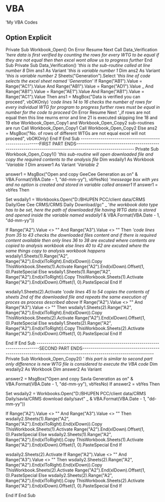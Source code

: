# VBA
'My VBA Codes

Option Explicit
------------------------------------------------------------------------------------------------------------------------------------------------------------------------------
Private Sub Workbook_Open()
On Error Resume Next
Call Data_Verification                                                                                                                               '_here data is first verified by counting the rows for every WTG to be equal                                                                                                                                                                 if they are not equal then then excel wont allow us to progress further_
End Sub
Private Sub Data_Verification()                                                                                                                       '_this is the sub-routine called at line number 8_
Dim ans1 As Variant                                                                                                                                   '_this is variable number 1_
Dim ans2 As Variant '_this is variable number 2_
Sheets("Generation").Select                                                                                                                           '_this line of code selects the excel sheet named 'Generation'_
If Range("AB1").Value = Range("AC1").Value And Range("AB1").Value = Range("AD1").Value _
And Range("AB1").Value = Range("AE1").Value And Range("AB1").Value = Range("AC1").Value Then
ans1 = MsgBox("Data is verified you can proceed", vbOKOnly)                                                                                           '_code lines 14 to 16 checks the number of rows for every individual WTG                                                                                                                                                                      for program to progress further rows must be equal in number for the code to proceed_
On Error Resume Next                                                                                                                                  '_if rows are not equal then this line reurns error and line 21 is executed skipping                                                                                                                                                         line 18 and 19 else Workbook_Open_Copy1 and Workbook_Open_Copy2 sub-routines are run
Call Workbook_Open_Copy1
Call Workbook_Open_Copy2
Else
ans2 = MsgBox("No. of rows of different WTGs are not equal excel will not proceed", vbOKOnly)
End If
End Sub
---------------------------------------------------------FIRST PART ENDS-----------------------------------------------------------------------------------------------------------
Private Sub Workbook_Open_Copy1()                                                                                                                                       '_this sub-routine will open downloaded file and copy the required                                                                                                                                                                             contents to the analysis file_
Dim wsdaily1 As Workbook                                                                                                                                                 '_Variable 1_
Dim answer1 As Variant                                                                                                                                                    '_Variable 2_

answer1 = MsgBox("Open and copy GeeCee Generation as on" & VBA.Format(VBA.Date - 1, "dd-mm-yy"), vbYesNo)                                                            '_messeage box with yes and no option is created and stored in variable                                                                                                                                                                       called answer1_
If answer1 = vbYes Then

Set wsdaily1 = Workbooks.Open("D:/BHUPEN PCC/client data/CRMS Daily/Gee Cee CRMS/CRMS Daily Download/gc" _                                                               '_the workbook data type has to be set, here the path of downloaded                                                                                                                                                                 file having WTG data is stored and opened inside the variable named wsdaily1_
& VBA.Format(VBA.Date - 1, "dd-mm-yy"))

If Range("A2").Value <> "" And Range("A3").Value <> "" Then                                                                                                    _'code lines from 35 to 43 checks the downloaded files content and if there                                                                                                                                                                      is required content available then only lines 36 to 38 are excuted where                                                                                                                                                                     contents are copied to analysis workbook else lines 40 to 42 are excuted                                                                                                                                                                     where the same things copy to analysis workbook happens_
    wsdaily1.Sheets(1).Range("A2", Range("A2").End(xlToRight).End(xlDown)).Copy
    ThisWorkbook.Sheets(1).Activate
    Range("A2").End(xlDown).Offset(1, 0).PasteSpecial
Else
    wsdaily1.Sheets(1).Range("A2", Range("A2").End(xlToRight)).Copy
    ThisWorkbook.Sheets(1).Activate
    Range("A2").End(xlDown).Offset(1, 0).PasteSpecial
End If

wsdaily1.Sheets(2).Activate                                                                                                                                     _'code lines 45 to 54 copies the contents of sheets 2nd of the downloaded                                                                                                                                                                       file and repeats the same execution of proces as process described above_
If Range("A2").Value <> "" And Range("A3").Value <> "" Then
    wsdaily1.Sheets(2).Range("A2", Range("A2").End(xlToRight).End(xlDown)).Copy
    ThisWorkbook.Sheets(2).Activate
    Range("A2").End(xlDown).Offset(1, 0).PasteSpecial
Else
    wsdaily1.Sheets(2).Range("A2", Range("A2").End(xlToRight)).Copy
    ThisWorkbook.Sheets(2).Activate
    Range("A2").End(xlDown).Offset(1, 0).PasteSpecial
End If

End If
End Sub
-------------------------------------------------------------------------------SECOND PART ENDS------------------------------------------------------------------------------------------------------------------
Private Sub Workbook_Open_Copy2()                                                                                                    ' _this part is similar to second part only difference is new WTG file is considered to execute the VBA                                                                                                                                         code_
Dim wsdaily2 As Workbook
Dim answer2 As Variant

answer2 = MsgBox("Open and copy Savla Generation as on" & VBA.Format(VBA.Date - 1, "dd-mm-yy"), vbYesNo)
If answer2 = vbYes Then

Set wsdaily2 = Workbooks.Open("D:/BHUPEN PCC/client data/CRMS Daily/savla/CRMS download daily/savt" _
& VBA.Format(VBA.Date - 1, "dd-mm-yy"))

If Range("A2").Value <> "" And Range("A3").Value <> "" Then
    wsdaily2.Sheets(1).Range("A2", Range("A2").End(xlToRight).End(xlDown)).Copy
    ThisWorkbook.Sheets(1).Activate
    Range("A2").End(xlDown).Offset(1, 0).PasteSpecial
Else
    wsdaily2.Sheets(1).Range("A2", Range("A2").End(xlToRight)).Copy
    ThisWorkbook.Sheets(1).Activate
    Range("A2").End(xlDown).Offset(1, 0).PasteSpecial
End If

wsdaily2.Sheets(2).Activate
If Range("A2").Value <> "" And Range("A3").Value <> "" Then
    wsdaily2.Sheets(2).Range("A2", Range("A2").End(xlToRight).End(xlDown)).Copy
    ThisWorkbook.Sheets(2).Activate
    Range("A2").End(xlDown).Offset(1, 0).PasteSpecial
Else
    wsdaily2.Sheets(2).Range("A2", Range("A2").End(xlToRight)).Copy
    ThisWorkbook.Sheets(2).Activate
    Range("A2").End(xlDown).Offset(1, 0).PasteSpecial
End If

End If
End Sub




